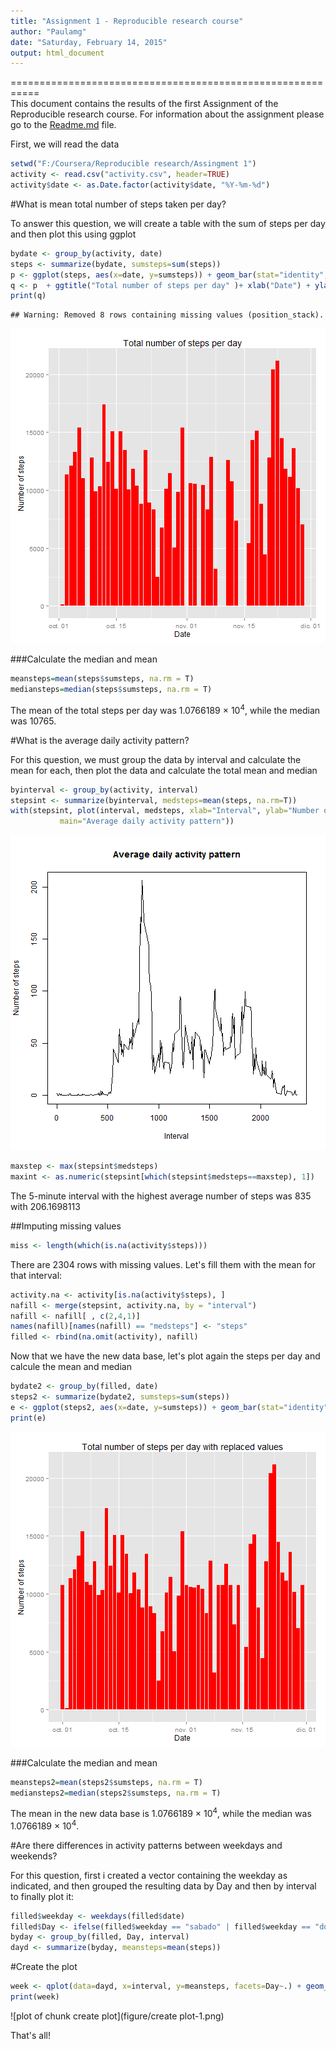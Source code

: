 ```yaml
---
title: "Assignment 1 - Reproducible research course"
author: "Paulamg"
date: "Saturday, February 14, 2015"
output: html_document
---
```

===========================================================  
This document contains the results of the first Assignment of the Reproducible research course.
For information about the assignment please go to the [Readme.md](https://github.com/Paulamg/RepData_PeerAssessment1/blob/master/README.md) file.



First, we will read the data

```r
setwd("F:/Coursera/Reproducible research/Assingment 1")
activity <- read.csv("activity.csv", header=TRUE)
activity$date <- as.Date.factor(activity$date, "%Y-%m-%d")
```

#What is mean total number of steps taken per day?

To answer this question, we will create a table with the sum of steps per day and then plot this using ggplot

```r
bydate <- group_by(activity, date)
steps <- summarize(bydate, sumsteps=sum(steps))
p <- ggplot(steps, aes(x=date, y=sumsteps)) + geom_bar(stat="identity", fill="red")
q <- p  + ggtitle("Total number of steps per day" )+ xlab("Date") + ylab("Number of steps")
print(q)
```

```
## Warning: Removed 8 rows containing missing values (position_stack).
```

![plot of chunk unnamed-chunk-1](figure/unnamed-chunk-1-1.png) 

###Calculate  the median and mean

```r
meansteps=mean(steps$sumsteps, na.rm = T)
mediansteps=median(steps$sumsteps, na.rm = T)
```

The mean of the total steps per day was 1.0766189 &times; 10<sup>4</sup>, while the median was 10765.

#What is the average daily activity pattern?

For this question, we must group the data by interval and calculate the mean for each, then plot the data and calculate the total mean and median

```r
byinterval <- group_by(activity, interval)
stepsint <- summarize(byinterval, medsteps=mean(steps, na.rm=T))
with(stepsint, plot(interval, medsteps, xlab="Interval", ylab="Number of steps", type="l", 
           main="Average daily activity pattern"))
```

![plot of chunk unnamed-chunk-3](figure/unnamed-chunk-3-1.png) 

```r
maxstep <- max(stepsint$medsteps)
maxint <- as.numeric(stepsint[which(stepsint$medsteps==maxstep), 1])
```

The 5-minute interval with the highest average number of steps was 835 with 206.1698113

##Imputing missing values


```r
miss <- length(which(is.na(activity$steps)))
```

There are 2304 rows with missing values. Let's fill them with the mean for that interval:


```r
activity.na <- activity[is.na(activity$steps), ]
nafill <- merge(stepsint, activity.na, by = "interval")
nafill <- nafill[ , c(2,4,1)]
names(nafill)[names(nafill) == "medsteps"] <- "steps"
filled <- rbind(na.omit(activity), nafill)
```

Now that we have the new data base, let's plot again the steps per day and calcule the mean and median

```r
bydate2 <- group_by(filled, date)
steps2 <- summarize(bydate2, sumsteps=sum(steps))
e <- ggplot(steps2, aes(x=date, y=sumsteps)) + geom_bar(stat="identity", fill="red") + ggtitle("Total number of steps per day with replaced values")+ xlab("Date") + ylab("Number of steps")
print(e)
```

![plot of chunk unnamed-chunk-6](figure/unnamed-chunk-6-1.png) 

###Calculate the median and mean

```r
meansteps2=mean(steps2$sumsteps, na.rm = T)
mediansteps2=median(steps2$sumsteps, na.rm = T)
```
The mean in the new data base is 1.0766189 &times; 10<sup>4</sup>, while the median was 1.0766189 &times; 10<sup>4</sup>.

#Are there differences in activity patterns between weekdays and weekends?

For this question, first i created a vector containing the weekday as indicated, and then grouped the resulting data by Day and then by interval to finally plot it:

```r
filled$weekday <- weekdays(filled$date)
filled$Day <- ifelse(filled$weekday == "sabado" | filled$weekday == "domingo", "Weekend", "Weekday")
byday <- group_by(filled, Day, interval)
dayd <- summarize(byday, meansteps=mean(steps))
```

#Create the plot

```r
week <- qplot(data=dayd, x=interval, y=meansteps, facets=Day~.) + geom_line() + xlab("Interval") + ylab("Number of steps") + ggtitle("Average daily activity pattern by day of the week")
print(week)
```

![plot of chunk create plot](figure/create plot-1.png) 

That's all!

